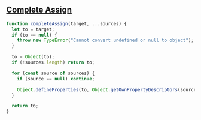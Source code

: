 ## [Complete Assign](https://bigfrontend.dev/problem/implement-completeAssign)

<!-- notecardId: 1739454820764 -->

```js
function completeAssign(target, ...sources) {
  let to = target;
  if (to == null) {
    throw new TypeError("Cannot convert undefined or null to object");
  }

  to = Object(to);
  if (!sources.length) return to;

  for (const source of sources) {
    if (source == null) continue;

    Object.defineProperties(to, Object.getOwnPropertyDescriptors(source));
  }

  return to;
}
```
